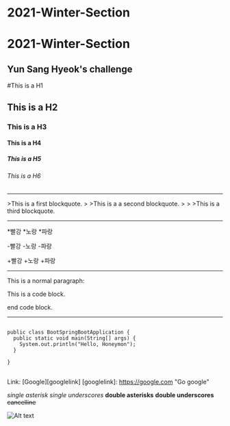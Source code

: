 # 2021-Winter-Section
2021-Winter-Section
====================
Yun Sang Hyeok's challenge
------------------------------

#This is a H1
## This is a H2
### This is a H3
#### This is a H4
##### This is a H5
###### This is a H6

<hr />
>This is a first blockquote.
> >This is a a second blockquote.
> > >This is a third blockquote.

<hr />
*빨강
*노랑
*파랑

-빨강
-노랑
-파랑

+빨강
+노랑
+파랑


<hr />
This is a normal paragraph:

  This is a code block.

end code block.


<hr />

<pre>
<code>
public class BootSpringBootApplication {
  public static void main(String[] args) {
    System.out.println("Hello, Honeymon");
  }

}
</code>
</pre>

Link: [Google][googlelink]
[googlelink]: https://google.com "Go google"

*single asterisk*
_single underscores_
**double asterisks**
__double underscores__
~~cancelline~~

![Alt text](C:\Users\yshg9\OneDrive\Desktop\crush.jpg "Crush")




